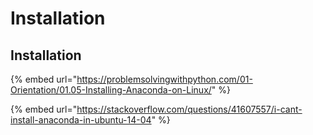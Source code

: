 # Installation

## Installation

{% embed url="https://problemsolvingwithpython.com/01-Orientation/01.05-Installing-Anaconda-on-Linux/" %}

{% embed url="https://stackoverflow.com/questions/41607557/i-cant-install-anaconda-in-ubuntu-14-04" %}



